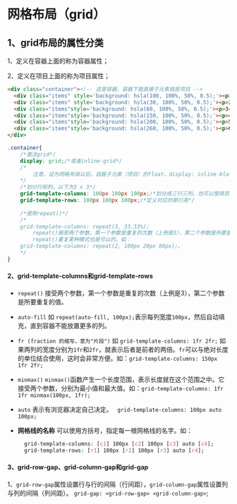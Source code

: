 # 网格布局（grid）

## 1、grid布局的属性分类

1、定义在容器上面的称为容器属性；

2、定义在项目上面的称为项目属性；

```html
<div class="container"><!-- 这是容器，容器下面直接子元素就是项目 -->
  <div class="items" style='background: hsla(100, 100%, 50%, 0.5);'><p>1</p></div>
  <div class="items" style='background: hsla(30, 100%, 50%, 0.5);'><p>2</p></div>
  <div class="items"style='background: hsla(60, 100%, 50%, 0.5);'><p>3</p></div>
  <div class="items"style='background: hsla(150, 100%, 50%, 0.5);'><p>4</p></div>
  <div class="items"style='background: hsla(200, 100%, 50%, 0.5);'><p>5</p></div>
  <div class="items"style='background: hsla(260, 100%, 50%, 0.5);'><p>6</p></div>
</div>
```

```css
.container{
    /*激活grid*/
    display: grid;/*或者inline-grid*/
    /*
        注意，设为网格布局以后，容器子元素（项目）的float、display: inline-block、display: table-			cell、vertical-align和column-*等设置都将失效。
    */
    /*划分行和列。以下为3 x 3*/
    grid-template-columns: 100px 100px 100px;/*划分成三行三列。也可以使用百分比：（33.33% 33.33% 33.33%） *//*定义对应的那列宽*/
    grid-template-rows: 100px 100px 100px;/*定义对应的那行高*/
    
    /*使用repeat()*/
    /*
    grid-template-columns: repeat(3, 33.33%); 
    	repeat()接受两个参数，第一个参数是重复的次数（上例是3），第二个参数是所要重复的值。
    	repeat()重复某种模式也是可以的。如：
    grid-template-columns: repeat(2, 100px 20px 80px);。
    */
}
```

#### 2、grid-template-columns和grid-template-rows

* `repeat()` 接受两个参数，第一个参数是重复的次数（上例是3），第二个参数是所要重复的值。

* `auto-fill`  如 `repeat(auto-fill, 100px);`表示每列宽度`100px`，然后自动填充，直到容器不能放置更多的列。

* `fr (fraction 的缩写，意为"片段")`  如 `grid-template-columns: 1fr 2fr;` 如果两列的宽度分别为`1fr`和`2fr`，就表示后者是前者的两倍。`fr`可以与绝对长度的单位结合使用，这时会非常方便。如：`grid-template-columns: 150px 1fr 2fr;` 

* `minmax()` `minmax()`函数产生一个长度范围，表示长度就在这个范围之中。它接受两个参数，分别为最小值和最大值。如：`grid-template-columns: 1fr 1fr minmax(100px, 1fr);`

* `auto` 表示有浏览器决定自己决定。 ` grid-template-columns: 100px auto 100px;` 

* **网格线的名称** 可以使用方括号，指定每一根网格线的名字。如：

  ```css
    grid-template-columns: [c1] 100px [c2] 100px [c3] auto [c4];
    grid-template-rows: [r1] 100px [r2] 100px [r3] auto [r4];
  ```

#### 3、grid-row-gap、grid-column-gap和grid-gap

1、`grid-row-gap`属性设置行与行的间隔（行间距），`grid-column-gap`属性设置列与列的间隔（列间距）。	`grid-gap: <grid-row-gap> <grid-column-gap>`;


